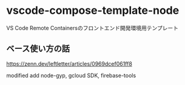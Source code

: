 # vscode-compose-template-node
VS Code Remote Containersのフロントエンド開発環境用テンプレート

## ベース使い方の話
https://zenn.dev/leftletter/articles/0969dcef061ff8

modified
add node-gyp, gcloud SDK, firebase-tools